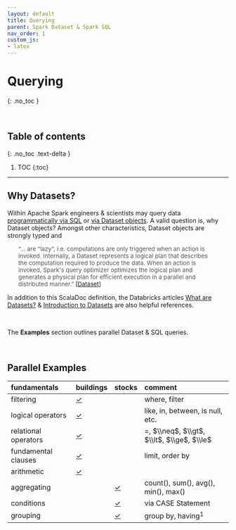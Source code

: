 ```yaml
---
layout: default
title: Querying
parent: Spark Dataset & Spark SQL
nav_order: 1
custom_js:
- latex
---
```


# Querying
{: .no_toc }

<br>

## Table of contents
{: .no_toc .text-delta }

1. TOC
{:toc}

---

## Why Datasets?

Within Apache Spark engineers & scientists may query data [programmatically via SQL](http://spark.apache.org/docs/2.4.7/sql-getting-started.html#running-sql-queries-programmatically) or [via Dataset objects](https://databricks.com/glossary/what-are-datasets).  A valid question is, why Dataset objects?  Amongst other characteristics, Dataset objects are strongly typed and

<p style="margin-left: 25px; margin-right: 25px; font-size: 95%">
  <span style="color: #555555">&ldquo;... are "lazy", i.e. computations are only triggered when an action is invoked. Internally, a Dataset represents a
  logical plan that describes the computation required to produce the data. When an action is invoked, Spark's query
  optimizer optimizes the logical plan and generates a physical plan for efficient execution in a parallel and distributed manner.&rdquo;</span>
  [<a href="https://spark.apache.org/docs/latest/api/scala/org/apache/spark/sql/Dataset.html">Dataset</a>]
</p>

In addition to this ScalaDoc definition, the Databricks articles <a href="https://databricks.com/glossary/what-are-datasets">What are Datasets?</a> &
<a href="https://docs.databricks.com/spark/latest/dataframes-datasets/introduction-to-datasets.html">Introduction to Datasets</a>
are also helpful references.

<br>

The **Examples** section outlines parallel Dataset & SQL queries.


<br>

## Parallel Examples


fundamentals |buildings |stocks |comment
:--- |:--- |:--- |:---
filtering |[$\checkmark$](https://github.com/briefings/buildings/blob/master/src/main/scala/com/grey/queries/FilteringOperators.scala) | |where, filter
logical operators |[$\checkmark$](https://github.com/briefings/buildings/blob/master/src/main/scala/com/grey/queries/LogicalOperators.scala) | |like, in, between, is null, etc.
relational operators |[$\checkmark$](https://github.com/briefings/buildings/blob/master/src/main/scala/com/grey/queries/RelationalOperators.scala) | |$=$, $\\neq$, $\\gt$, $\\lt$, $\\ge$, $\\le$
fundamental clauses |[$\checkmark$](https://github.com/briefings/buildings/blob/master/src/main/scala/com/grey/queries/FundamentalClauses.scala) | |limit, order by
arithmetic |[$\checkmark$](https://github.com/briefings/buildings/blob/master/src/main/scala/com/grey/queries/ArithmeticExpressions.scala) | |
aggregating | |[$\checkmark$](https://github.com/briefings/stocks/blob/master/src/main/scala/com/grey/queries/Aggregating.scala) |count(), sum(), avg(), min(), max()
conditions | |[$\checkmark$](https://github.com/briefings/stocks/blob/master/src/main/scala/com/grey/queries/Conditionals.scala) |via CASE Statement
grouping | |[$\checkmark$](https://github.com/briefings/stocks/blob/master/src/main/scala/com/grey/queries/Grouping.scala) |group by, having$^{1}$
